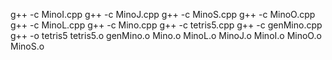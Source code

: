 g++ -c MinoI.cpp
g++ -c MinoJ.cpp
g++ -c MinoS.cpp
g++ -c MinoO.cpp
g++ -c MinoL.cpp
g++ -c Mino.cpp
g++ -c tetris5.cpp
g++ -c genMino.cpp
g++ -o tetris5 tetris5.o genMino.o Mino.o MinoL.o MinoJ.o MinoI.o MinoO.o MinoS.o
